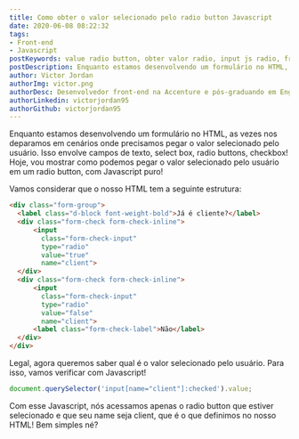 ```yaml
---
title: Como obter o valor selecionado pelo radio button Javascript
date: 2020-06-08 08:22:32
tags:
- Front-end
- Javascript
postKeywords: value radio button, obter valor radio, input js radio, front-end, javascript dicas, javascript iniciante
postDescription: Enquanto estamos desenvolvendo um formulário no HTML, as vezes nos deparamos em cenários onde precisamos pegar o valor selecionado pelo usuário. Isso envolve campos de texto, select box, radio buttons, checkbox! Hoje, vou mostrar como podemos pegar o valor selecionado pelo usuário em um radio button, com Javascript puro!
author: Victor Jordan
authorImg: victor.png
authorDesc: Desenvolvedor front-end na Accenture e pós-graduando em Engenharia de Software pela PUC-MG e formado em Banco de Dados pela Fatec, apaixonado por usabilidade, performance e UX!
authorLinkedin: victorjordan95
authorGithub: victorjordan95
---
```


Enquanto estamos desenvolvendo um formulário no HTML, as vezes nos deparamos em cenários onde precisamos pegar o valor selecionado pelo usuário.
Isso envolve campos de texto, select box, radio buttons, checkbox!
Hoje, vou mostrar como podemos pegar o valor selecionado pelo usuário em um radio button, com Javascript puro!

<!-- more -->

Vamos considerar que o nosso HTML tem a seguinte estrutura:

```html
<div class="form-group">
  <label class="d-block font-weight-bold">Já é cliente?</label>
  <div class="form-check form-check-inline">
      <input 
        class="form-check-input" 
        type="radio" 
        value="true"
        name="client">
  </div>
  <div class="form-check form-check-inline">
      <input 
        class="form-check-input" 
        type="radio" 
        value="false"
        name="client">
      <label class="form-check-label">Não</label>
  </div>
</div>
```

Legal, agora queremos saber qual é o valor selecionado pelo usuário.
Para isso, vamos verificar com Javascript!

```javascript
document.querySelector('input[name="client"]:checked').value;
```
Com esse Javascript, nós acessamos apenas o radio button que estiver selecionado e que seu name seja client, que é o que definimos no nosso HTML!
Bem simples né?